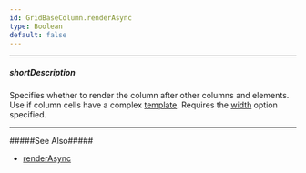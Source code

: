 ```yaml
---
id: GridBaseColumn.renderAsync
type: Boolean
default: false
---
```

---
##### shortDescription
Specifies whether to render the column after other columns and elements. Use if column cells have a complex [template](/api-reference/_hidden/GridBaseColumn/cellTemplate.md '{basewidgetpath}/Configuration/columns/#cellTemplate'). Requires the [width](/api-reference/_hidden/GridBaseColumn/width.md '{basewidgetpath}/Configuration/columns/#width') option specified.

---
#####See Also#####
- [renderAsync](/api-reference/10%20UI%20Widgets/GridBase/1%20Configuration/renderAsync.md '{basewidgetpath}/Configuration/#renderAsync')